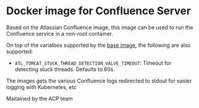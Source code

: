 # Docker image for Confluence Server

Based on the Atlassian Confluence image, this image can be used to run the Confluence service in a non-root container.

On top of the varialbes supported by the [base image](https://hub.docker.com/r/atlassian/confluence-server), the following are also supported:

* `ATL_TOMCAT_STUCK_THREAD_DETECTION_VALVE_TIMEOUT`: Timeout for detecting stuck threads. Defaults to 60s.

The images gets the various Confluence logs redirected to stdout for easier logging with Kubernetes, etc

Maitained by the ACP team
